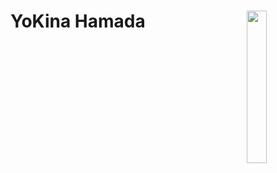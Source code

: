 # YoKina Hamada <img src="https://cdn.discordapp.com/attachments/863056311569481729/871394565117055046/logo.png" width="25%" align="right">

